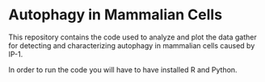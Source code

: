 # Autophagy in Mammalian Cells

This repository contains the code used to analyze and plot the data gather for detecting and characterizing autophagy in mammalian cells caused by IP-1.

In order to run the code you will have to have installed R and Python. 
